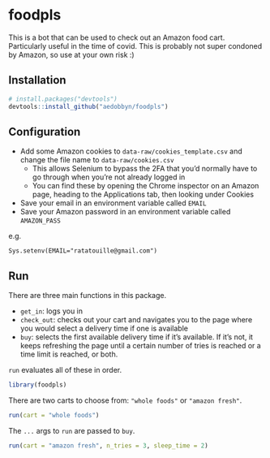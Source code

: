 
# foodpls

<!-- badges: start -->

<!-- badges: end -->

This is a bot that can be used to check out an Amazon food cart.
Particularly useful in the time of covid. This is probably not super
condoned by Amazon, so use at your own risk :)

## Installation

``` r
# install.packages("devtools")
devtools::install_github("aedobbyn/foodpls")
```

## Configuration

  - Add some Amazon cookies to `data-raw/cookies_template.csv` and
    change the file name to `data-raw/cookies.csv`
      - This allows Selenium to bypass the 2FA that you’d normally have
        to go through when you’re not already logged in
      - You can find these by opening the Chrome inspector on an Amazon
        page, heading to the Applications tab, then looking under
        Cookies
  - Save your email in an environment variable called `EMAIL`
  - Save your Amazon password in an environment variable called
    `AMAZON_PASS`

e.g.

    Sys.setenv(EMAIL="ratatouille@gmail.com")

## Run

There are three main functions in this package.

  - `get_in`: logs you in
  - `check_out`: checks out your cart and navigates you to the page
    where you would select a delivery time if one is available
  - `buy`: selects the first available delivery time if it’s available.
    If it’s not, it keeps refreshing the page until a certain number of
    tries is reached or a time limit is reached, or both.

`run` evaluates all of these in order.

``` r
library(foodpls)
```

There are two carts to choose from: `"whole foods"` or `"amazon fresh"`.

``` r
run(cart = "whole foods")
```

The `...` args to `run` are passed to `buy`.

``` r
run(cart = "amazon fresh", n_tries = 3, sleep_time = 2)
```
